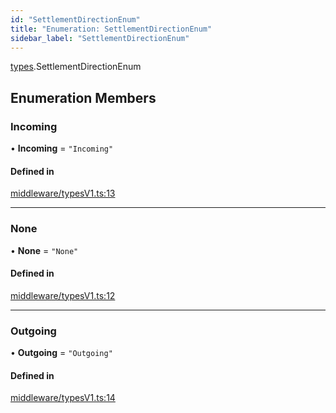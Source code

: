 ```yaml
---
id: "SettlementDirectionEnum"
title: "Enumeration: SettlementDirectionEnum"
sidebar_label: "SettlementDirectionEnum"
---
```


[types](../../../modules/Types/Types.md).SettlementDirectionEnum

## Enumeration Members

### Incoming

• **Incoming** = ``"Incoming"``

#### Defined in

[middleware/typesV1.ts:13](https://github.com/PolymeshAssociation/polymesh-sdk/blob/fbf6882d0/src/middleware/typesV1.ts#L13)

___

### None

• **None** = ``"None"``

#### Defined in

[middleware/typesV1.ts:12](https://github.com/PolymeshAssociation/polymesh-sdk/blob/fbf6882d0/src/middleware/typesV1.ts#L12)

___

### Outgoing

• **Outgoing** = ``"Outgoing"``

#### Defined in

[middleware/typesV1.ts:14](https://github.com/PolymeshAssociation/polymesh-sdk/blob/fbf6882d0/src/middleware/typesV1.ts#L14)
